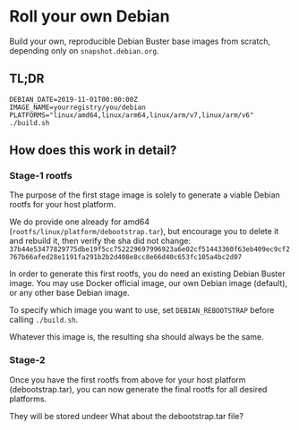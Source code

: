 # Roll your own Debian

Build your own, reproducible Debian Buster base images from scratch, depending only on `snapshot.debian.org`.

## TL;DR

```
DEBIAN_DATE=2019-11-01T00:00:00Z
IMAGE_NAME=yourregistry/you/debian
PLATFORMS="linux/amd64,linux/arm64,linux/arm/v7,linux/arm/v6"
./build.sh 
```

## How does this work in detail?

### Stage-1 rootfs

The purpose of the first stage image is solely to generate a viable Debian rootfs for your host platform.

We do provide one already for amd64 (`rootfs/linux/platform/debootstrap.tar`), but encourage you to delete it and rebuild it, then verify the sha did not change:
`37b44e53477829775dbe19f5cc752229697996923a6e02cf51443360f63eb409ec9cf2767b66afed28e1191fa291b2b2d408e8cc8e66d40c653fc105a4bc2d07`

In order to generate this first rootfs, you do need an existing Debian Buster image.
You may use Docker official image, our own Debian image (default), or any other base Debian image.

To specify which image you want to use, set `DEBIAN_REBOOTSTRAP` before calling `./build.sh`.

Whatever this image is, the resulting sha should always be the same.

### Stage-2

Once you have the first rootfs from above for your host platform (debootstrap.tar), you can now generate the final rootfs for all desired platforms.

They will be stored undeer 
What about the debootstrap.tar file?

